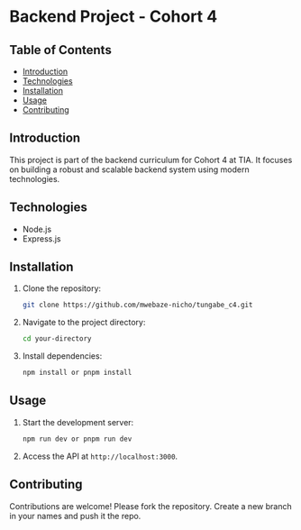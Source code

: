 # Backend Project - Cohort 4

## Table of Contents
- [Introduction](#introduction)
- [Technologies](#technologies)
- [Installation](#installation)
- [Usage](#usage)
- [Contributing](#contributing)

## Introduction
This project is part of the backend curriculum for Cohort 4 at TIA. It focuses on building a robust and scalable backend system using modern technologies.

## Technologies
- Node.js
- Express.js

## Installation
1. Clone the repository:
    ```bash
    git clone https://github.com/mwebaze-nicho/tungabe_c4.git
    ```
2. Navigate to the project directory:
    ```bash
    cd your-directory
    ```
3. Install dependencies:
    ```bash
    npm install or pnpm install
    ```

## Usage
1. Start the development server:
    ```bash
    npm run dev or pnpm run dev
    ```
2. Access the API at `http://localhost:3000`.

## Contributing
Contributions are welcome! Please fork the repository.
Create a new branch in your names and push it the repo.

